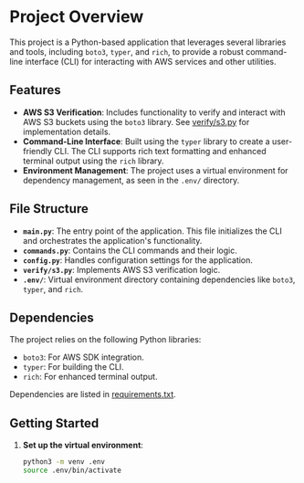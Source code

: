 # Project Overview

This project is a Python-based application that leverages several libraries and tools, including `boto3`, `typer`, and `rich`, to provide a robust command-line interface (CLI) for interacting with AWS services and other utilities.

## Features

- **AWS S3 Verification**: Includes functionality to verify and interact with AWS S3 buckets using the `boto3` library. See [verify/s3.py](verify/s3.py) for implementation details.
- **Command-Line Interface**: Built using the `typer` library to create a user-friendly CLI. The CLI supports rich text formatting and enhanced terminal output using the `rich` library.
- **Environment Management**: The project uses a virtual environment for dependency management, as seen in the `.env/` directory.

## File Structure

- **`main.py`**: The entry point of the application. This file initializes the CLI and orchestrates the application's functionality.
- **`commands.py`**: Contains the CLI commands and their logic.
- **`config.py`**: Handles configuration settings for the application.
- **`verify/s3.py`**: Implements AWS S3 verification logic.
- **`.env/`**: Virtual environment directory containing dependencies like `boto3`, `typer`, and `rich`.

## Dependencies

The project relies on the following Python libraries:

- `boto3`: For AWS SDK integration.
- `typer`: For building the CLI.
- `rich`: For enhanced terminal output.

Dependencies are listed in [requirements.txt](requirements.txt).

## Getting Started

1. **Set up the virtual environment**:
   ```bash
   python3 -m venv .env
   source .env/bin/activate